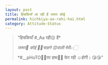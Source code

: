 ```yaml
---
layout: post
title: हिचकियाँ आ रही हैं जरूर कोई
permalink: hichkiya-aa-rahi-hai.html
category: Attitude-Status
---
```

> "हिचकियाँ  #_Aa रही😌 हैं* 
> 
> *जरूर🤔 कोई ☝🏻चाहने 😍वाली मेरी👉🏻*
> 
> *#__pHoTO👲🏻पर हाथ✋🏻 फेर रही ☺होगी।  😘😘"